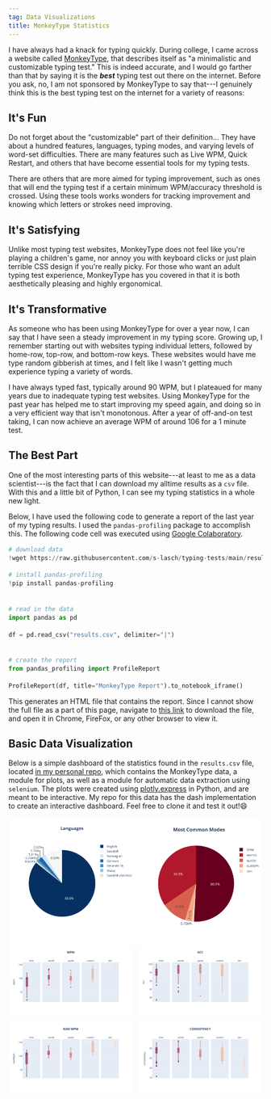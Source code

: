 ```yaml
---
tag: Data Visualizations
title: MonkeyType Statistics
---
```


I have always had a knack for typing quickly. During college, I came across a website called [MonkeyType](https://monkeytype.com), that describes itself as "a minimalistic and customizable typing test." This is indeed accurate, and I would go farther than that by saying it is the ***best*** typing test out there on the internet. Before you ask, no, I am not sponsored by MonkeyType to say that---I genuinely think this is the best typing test on the internet for a variety of reasons:

## **It's Fun**

Do not forget about the "customizable" part of their definition... They have about a hundred features, languages, typing modes, and varying levels of word-set difficulties. There are many features such as Live WPM, Quick Restart, and others that have become essential tools for my typing tests. 

There are others that are more aimed for typing improvement, such as ones that will end the typing test if a certain minimum WPM/accuracy threshold is crossed. Using these tools works wonders for tracking improvement and knowing which letters or strokes need improving.  


## **It's Satisfying**

Unlike most typing test websites, MonkeyType does not feel like you're playing a children's game, nor annoy you with keyboard clicks or just plain terrible CSS design if you're really picky. For those who want an adult typing test experience, MonkeyType has you covered in that it is both aesthetically pleasing and highly ergonomical.


## **It's Transformative**

As someone who has been using MonkeyType for over a year now, I can say that I have seen a steady improvement in my typing score. Growing up, I remember starting out with websites typing individual letters, followed by home-row, top-row, and bottom-row keys. These websites would have me type random gibberish at times, and I felt like I wasn't getting much experience typing a variety of words. 

I have always typed fast, typically around 90 WPM, but I plateaued for many years due to inadequate typing test websites. Using MonkeyType for the past year has helped me to start improving my speed again, and doing so in a very efficient way that isn't monotonous. After a year of off-and-on test taking, I can now achieve an average WPM of around 106 for a 1 minute test.  


## **The Best Part**

One of the most interesting parts of this website---at least to me as a data scientist---is the fact that I can download my alltime results as a `csv` file. With this and a little bit of Python, I can see my typing statistics in a whole new light. 

Below, I have used the following code to generate a report of the last year of my typing results. I used the `pandas-profiling` package to accomplish this. The following code cell was executed using [Google Colaboratory](https://colab.research.google.com).

``` python
# download data
!wget https://raw.githubusercontent.com/s-lasch/typing-tests/main/results.csv

# install pandas-profiling
!pip install pandas-profiling


# read in the data
import pandas as pd

df = pd.read_csv("results.csv", delimiter="|")


# create the report
from pandas_profiling import ProfileReport

ProfileReport(df, title="MonkeyType Report").to_notebook_iframe()
```

This generates an HTML file that contains the report. Since I cannot show the full file as a part of this page, navigate to [this link](https://github.com/s-lasch/s-lasch.github.io/blob/main/_posts/MonkeyType/monkey_type_report.html) to download the file, and open it in Chrome, FireFox, or any other browser to view it.

## **Basic Data Visualization**

Below is a simple dashboard of the statistics found in the `results.csv` file, located [in my personal repo](https://github.com/s-lasch/typing-tests), which contains the MonkeyType data, a module for plots, as well as a module for automatic data extraction using `selenium`. The plots were created using [plotly.express](https://plotly.com/python/plotly-express/) in Python, and are meant to be interactive. My repo for this data has the dash implementation to create an interactive dashboard. Feel free to clone it and test it out!😄

<div style="display: flex;">
  <img src="https://raw.githubusercontent.com/s-lasch/s-lasch.github.io/3eed19519eb89af909e9da0667e5ac17ca828179/images/language_pie.svg" alt="Displays language proportions in typing tests" width="50%"/>
  <img src="https://raw.githubusercontent.com/s-lasch/s-lasch.github.io/3eed19519eb89af909e9da0667e5ac17ca828179/images/pie_chart.svg" alt="Displays typing test mode proportions in typing tests" width="50%"/>
</div>


<div style="display: grid; grid-template-columns: 1fr 1fr; grid-gap: 10px;">
  <img src="https://raw.githubusercontent.com/s-lasch/s-lasch.github.io/3eed19519eb89af909e9da0667e5ac17ca828179/images/wpm.svg" alt="Displays statistics on words per minute (wpm) broken down by each mode" width="170%"/>
  <img src="https://raw.githubusercontent.com/s-lasch/s-lasch.github.io/3eed19519eb89af909e9da0667e5ac17ca828179/images/accuracy.svg" alt="Displays accuracy statistics broken down by each mode" width="170%"/>
  <img src="https://raw.githubusercontent.com/s-lasch/s-lasch.github.io/3eed19519eb89af909e9da0667e5ac17ca828179/images/raw_wpm.svg" alt="Displays raw words per minute broken down by each mode" width="170%"/>
  <img src="https://raw.githubusercontent.com/s-lasch/s-lasch.github.io/3eed19519eb89af909e9da0667e5ac17ca828179/images/consistency.svg" alt="Displays typing speed consistency broken down by each mode" width="170%"/>
</div>


